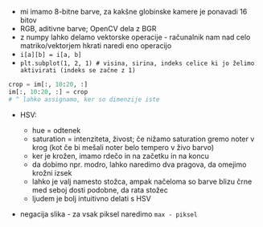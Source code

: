 - mi imamo 8-bitne barve, za kakšne globinske kamere je ponavadi 16 bitov
- RGB, aditivne barve; OpenCV dela z BGR
- z numpy lahko delamo vektorske operacije - računalnik nam nad celo matriko/vektorjem hkrati naredi eno operacijo
- `i[a][b] = i[a, b]`
- `plt.subplot(1, 2, 1) # visina, sirina, indeks celice ki jo želimo aktivirati (indeks se začne z 1)`

```py
crop = im[:, 10:20, :]
im[:, 10:20, :] = crop
# ^ lahko assignamo, ker so dimenzije iste
```
- HSV:
	- hue = odtenek
	- saturation = intenziteta, živost; če nižamo saturation gremo noter v krog (kot če bi mešali noter belo tempero v živo barvo)
	- ker je krožen, imamo rdečo in na začetku in na koncu
	- da dobimo npr. modro, lahko naredimo dva pragova, da omejimo krožni izsek
	- lahko je valj namesto stožca, ampak načeloma so barve blizu črne med seboj dosti podobne, da rata stožec
	- ljudem je bolj intuitivno delati s HSV

- negacija slika - za vsak piksel naredimo `max - piksel`